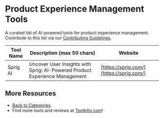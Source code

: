 # Product Experience Management Tools

A curated list of AI-powered tools for product experience management. Contribute to this list via our [Contributing Guidelines](../CONTRIBUTING.md).

| Tool Name | Description (max 50 chars) | Website |
|-----------|----------------------------|---------|
| Sprig AI | Uncover User Insights with Sprig: AI-Powered Product Experience Management | [https://sprig.com/](https://sprig.com/) |

## More Resources
- [Back to Categories](../README.md)
- Find more tools and reviews at [Toolkitly.com](https://toolkitly.com)!
